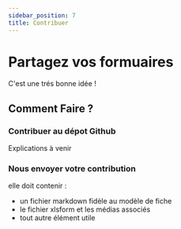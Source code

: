```yaml
---
sidebar_position: 7
title: Contribuer
---
```


# Partagez vos formuaires
C'est une trés bonne idée !
## Comment Faire ?
### Contribuer au dépot Github
Explications à venir
### Nous envoyer votre contribution
elle doit contenir :
* un fichier markdown fidèle au modèle de fiche
* le fichier xlsform et les médias associés
* tout autre élément utile
